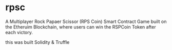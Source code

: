 # rpsc

A Multiplayer Rock Papaer Scissor (RPS Coin) Smart Contract Game built on the Etheruim Blockchain, where users can win the RSPCoin Token after each victory.

this was built Solidity & Truffle
